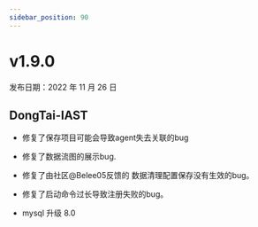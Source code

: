```yaml
---
sidebar_position: 90
---
```


# v1.9.0

发布日期：2022 年 11 月 26 日

## **DongTai-IAST**

* 修复了保存项目可能会导致agent失去关联的bug

* 修复了数据流图的展示bug.

* 修复了由社区@Belee05反馈的 数据清理配置保存没有生效的bug。

* 修复了启动命令过长导致注册失败的bug。

* mysql 升级 8.0



